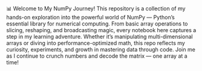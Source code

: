 📊 Welcome to My NumPy Journey!
This repository is a collection of my hands-on exploration into the powerful world of NumPy — Python’s essential library for numerical computing. From basic array operations to slicing, reshaping, and broadcasting magic, every notebook here captures a step in my learning adventure. Whether it’s manipulating multi-dimensional arrays or diving into performance-optimized math, this repo reflects my curiosity, experiments, and growth in mastering data through code. Join me as I continue to crunch numbers and decode the matrix — one array at a time!
